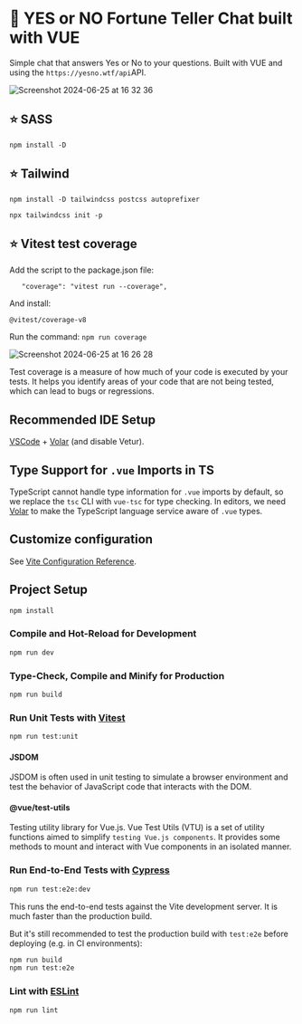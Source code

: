 # 💫 YES or NO Fortune Teller Chat built with VUE

Simple chat that answers Yes or No to your questions. Built with VUE and using the `https://yesno.wtf/api`API.

![Screenshot 2024-06-25 at 16 32 36](https://github.com/vanesascode/fortune-teller-chat-frontend-vue/assets/131259155/f8223856-9321-4e82-a61a-1d9de87d09a5)

## ⭐️ SASS

`npm install -D`

## ⭐️ Tailwind

`npm install -D tailwindcss postcss autoprefixer`

`npx tailwindcss init -p`

## ⭐️ Vitest test coverage

Add the script to the package.json file:

```
   "coverage": "vitest run --coverage",
```

And install:

`@vitest/coverage-v8`

Run the command: `npm run coverage`

![Screenshot 2024-06-25 at 16 26 28](https://github.com/vanesascode/fortune-teller-chat-frontend-vue/assets/131259155/e307827e-b32a-4787-b0c8-69de500eb228)

Test coverage is a measure of how much of your code is executed by your tests. It helps you identify areas of your code that are not being tested, which can lead to bugs or regressions.

## Recommended IDE Setup

[VSCode](https://code.visualstudio.com/) + [Volar](https://marketplace.visualstudio.com/items?itemName=Vue.volar) (and disable Vetur).

## Type Support for `.vue` Imports in TS

TypeScript cannot handle type information for `.vue` imports by default, so we replace the `tsc` CLI with `vue-tsc` for type checking. In editors, we need [Volar](https://marketplace.visualstudio.com/items?itemName=Vue.volar) to make the TypeScript language service aware of `.vue` types.

## Customize configuration

See [Vite Configuration Reference](https://vitejs.dev/config/).

## Project Setup

```sh
npm install
```

### Compile and Hot-Reload for Development

```sh
npm run dev
```

### Type-Check, Compile and Minify for Production

```sh
npm run build
```

### Run Unit Tests with [Vitest](https://vitest.dev/)

```sh
npm run test:unit
```

#### JSDOM

JSDOM is often used in unit testing to simulate a browser environment and test the behavior of JavaScript code that interacts with the DOM.

#### @vue/test-utils

Testing utility library for Vue.js. Vue Test Utils (VTU) is a set of utility functions aimed to simplify `testing Vue.js components`. It provides some methods to mount and interact with Vue components in an isolated manner.

### Run End-to-End Tests with [Cypress](https://www.cypress.io/)

```sh
npm run test:e2e:dev
```

This runs the end-to-end tests against the Vite development server.
It is much faster than the production build.

But it's still recommended to test the production build with `test:e2e` before deploying (e.g. in CI environments):

```sh
npm run build
npm run test:e2e
```

### Lint with [ESLint](https://eslint.org/)

```sh
npm run lint
```
